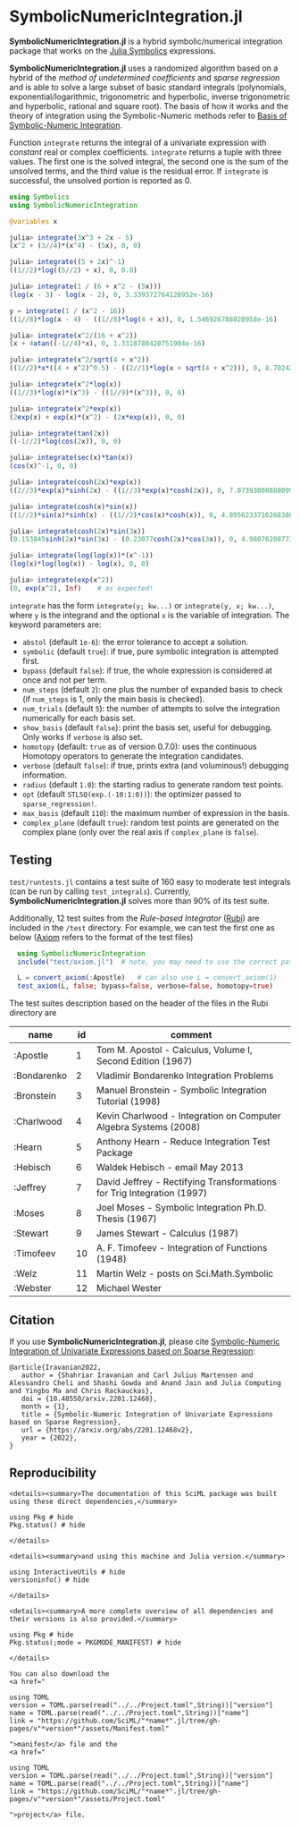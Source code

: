 # SymbolicNumericIntegration.jl
**SymbolicNumericIntegration.jl** is a hybrid symbolic/numerical integration package that works on the [Julia Symbolics](https://docs.sciml.ai/Symbolics/stable/) expressions.

**SymbolicNumericIntegration.jl** uses a randomized algorithm based on a hybrid of the *method of undetermined coefficients* and *sparse regression* and is able to solve a large subset of basic standard integrals (polynomials, exponential/logarithmic, trigonometric and hyperbolic, inverse trigonometric and hyperbolic, rational and square root).
The basis of how it works and the theory of integration using the Symbolic-Numeric methods refer to [Basis of Symbolic-Numeric Integration](docs/theory.ipynb).

Function `integrate` returns the integral of a univariate expression with *constant* real or complex coefficients. `integrate` returns a tuple with three values. The first one is the solved integral, the second one is the sum of the unsolved terms, and the third value is the residual error. If `integrate` is successful, the unsolved portion is reported as 0.

```julia
using Symbolics
using SymbolicNumericIntegration

@variables x

julia> integrate(3x^3 + 2x - 5)
(x^2 + (3//4)*(x^4) - (5x), 0, 0)

julia> integrate((5 + 2x)^-1)
((1//2)*log((5//2) + x), 0, 0.0)

julia> integrate(1 / (6 + x^2 - (5x)))
(log(x - 3) - log(x - 2), 0, 3.339372764128952e-16)

y = integrate(1 / (x^2 - 16))
((1//8)*log(x - 4) - ((1//8)*log(4 + x)), 0, 1.546926788028958e-16)

julia> integrate(x^2/(16 + x^2))
(x + 4atan((-1//4)*x), 0, 1.3318788420751984e-16)

julia> integrate(x^2/sqrt(4 + x^2))
((1//2)*x*((4 + x^2)^0.5) - ((2//1)*log(x + sqrt(4 + x^2))), 0, 8.702422633074313e-17)

julia> integrate(x^2*log(x))
((1//3)*log(x)*(x^3) - ((1//9)*(x^3)), 0, 0)

julia> integrate(x^2*exp(x))
(2exp(x) + exp(x)*(x^2) - (2x*exp(x)), 0, 0)

julia> integrate(tan(2x))
((-1//2)*log(cos(2x)), 0, 0)

julia> integrate(sec(x)*tan(x))
(cos(x)^-1, 0, 0)

julia> integrate(cosh(2x)*exp(x))
((2//3)*exp(x)*sinh(2x) - ((1//3)*exp(x)*cosh(2x)), 0, 7.073930088880992e-8)

julia> integrate(cosh(x)*sin(x))
((1//2)*sin(x)*sinh(x) - ((1//2)*cos(x)*cosh(x)), 0, 4.8956233716268386e-17)

julia> integrate(cosh(2x)*sin(3x))
(0.153845sinh(2x)*sin(3x) - (0.23077cosh(2x)*cos(3x)), 0, 4.9807620877373405e-6)

julia> integrate(log(log(x))*(x^-1))
(log(x)*log(log(x)) - log(x), 0, 0)

julia> integrate(exp(x^2))
(0, exp(x^2), Inf)    # as expected!
```

`integrate` has the form `integrate(y; kw...)` or `integrate(y, x; kw...)`, where `y` is the integrand and the optional `x` is the variable of integration. The keyword parameters are:

* `abstol` (default `1e-6`): the error tolerance to accept a solution.
* `symbolic` (default `true`): if true, pure symbolic integration is attempted first.
* `bypass` (default `false`): if true, the whole expression is considered at once and not per term.
* `num_steps` (default `2`): one plus the number of expanded basis to check (if `num_steps` is 1, only the main basis is checked).
* `num_trials` (default `5`): the number of attempts to solve the integration numerically for each basis set.
* `show_basis` (default `false`): print the basis set, useful for debugging. Only works if `verbose` is also set.
* `homotopy` (default: `true` as of version 0.7.0): uses the continuous Homotopy operators to generate the integration candidates.
* `verbose` (default `false`): if true, prints extra (and voluminous!) debugging information.
* `radius` (default `1.0`): the starting radius to generate random test points.
* `opt` (default `STLSQ(exp.(-10:1:0))`): the optimizer passed to `sparse_regression!`.
* `max_basis` (default `110`): the maximum number of expression in the basis.
* `complex_plane` (default `true`): random test points are generated on the complex plane (only over the real axis if `complex_plane` is `false`).

## Testing

`test/runtests.jl` contains a test suite of 160 easy to moderate test integrals (can be run by calling `test_integrals`). Currently, **SymbolicNumericIntegration.jl** solves more than 90% of its test suite.

Additionally, 12 test suites from the *Rule-based Integrator* ([Rubi](https://rulebasedintegration.org/)) are included in the `/test` directory. For example, we can test the first one as below ([Axiom](http://www.axiom-developer.org/) refers to the format of the test files)

```julia
  using SymbolicNumericIntegration
  include("test/axiom.jl")  # note, you may need to use the correct path

  L = convert_axiom(:Apostle)   # can also use L = convert_axiom(1)  
  test_axiom(L, false; bypass=false, verbose=false, homotopy=true)
```

The test suites description based on the header of the files in the Rubi directory are

| name        | id | comment                                  |
|-------------|----|------------------------------------------|
|:Apostle     | 1  | Tom M. Apostol - Calculus, Volume I, Second Edition (1967) |
|:Bondarenko  | 2  | Vladimir Bondarenko Integration Problems |
|:Bronstein   | 3  | Manuel Bronstein - Symbolic Integration Tutorial (1998) |
|:Charlwood   | 4  | Kevin Charlwood - Integration on Computer Algebra Systems (2008) |
|:Hearn       | 5  | Anthony Hearn - Reduce Integration Test Package |
|:Hebisch     | 6  | Waldek Hebisch - email May 2013 |
|:Jeffrey     | 7  | David Jeffrey - Rectifying Transformations for Trig Integration (1997) |
|:Moses       | 8  | Joel Moses - Symbolic Integration Ph.D. Thesis (1967) |
|:Stewart     | 9  | James Stewart - Calculus (1987) |
|:Timofeev    | 10 | A. F. Timofeev - Integration of Functions (1948) |
|:Welz        | 11 | Martin Welz - posts on Sci.Math.Symbolic |
|:Webster     | 12 | Michael Wester |

## Citation

If you use **SymbolicNumericIntegration.jl**, please cite [Symbolic-Numeric Integration of Univariate Expressions based on Sparse Regression](https://arxiv.org/abs/2201.12468):

```
@article{Iravanian2022,   
   author = {Shahriar Iravanian and Carl Julius Martensen and Alessandro Cheli and Shashi Gowda and Anand Jain and Julia Computing and Yingbo Ma and Chris Rackauckas},
   doi = {10.48550/arxiv.2201.12468},
   month = {1},
   title = {Symbolic-Numeric Integration of Univariate Expressions based on Sparse Regression},
   url = {https://arxiv.org/abs/2201.12468v2},
   year = {2022},
}
```

## Reproducibility
```@raw html
<details><summary>The documentation of this SciML package was built using these direct dependencies,</summary>
```
```@example
using Pkg # hide
Pkg.status() # hide
```
```@raw html
</details>
```
```@raw html
<details><summary>and using this machine and Julia version.</summary>
```
```@example
using InteractiveUtils # hide
versioninfo() # hide
```
```@raw html
</details>
```
```@raw html
<details><summary>A more complete overview of all dependencies and their versions is also provided.</summary>
```
```@example
using Pkg # hide
Pkg.status(;mode = PKGMODE_MANIFEST) # hide
```
```@raw html
</details>
```
```@raw html
You can also download the 
<a href="
```
```@eval
using TOML
version = TOML.parse(read("../../Project.toml",String))["version"]
name = TOML.parse(read("../../Project.toml",String))["name"]
link = "https://github.com/SciML/"*name*".jl/tree/gh-pages/v"*version*"/assets/Manifest.toml"
```
```@raw html
">manifest</a> file and the
<a href="
```
```@eval
using TOML
version = TOML.parse(read("../../Project.toml",String))["version"]
name = TOML.parse(read("../../Project.toml",String))["name"]
link = "https://github.com/SciML/"*name*".jl/tree/gh-pages/v"*version*"/assets/Project.toml"
```
```@raw html
">project</a> file.
```